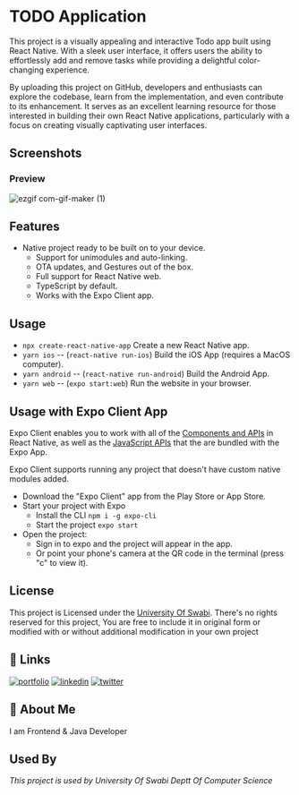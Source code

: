 # TODO Application
This project is a visually appealing and interactive Todo app built using React Native. With a sleek user interface, it offers users the ability to effortlessly add and remove tasks while providing a delightful color-changing experience.

By uploading this project on GitHub, developers and enthusiasts can explore the codebase, learn from the implementation, and even contribute to its enhancement. It serves as an excellent learning resource for those interested in building their own React Native applications, particularly with a focus on creating visually captivating user interfaces.

## Screenshots
### Preview
![ezgif com-gif-maker (1)](https://github.com/KashifKhaan/react-native_to_do_list/assets/88695658/a80e1cb9-6166-4a02-a95b-8974c090c5d3)

## Features
	
- Native project ready to be built on to your device.
	- Support for unimodules and auto-linking.
	- OTA updates, and Gestures out of the box.
	- Full support for React Native web.
	- TypeScript by default.
	- Works with the Expo Client app.
	
## Usage
	
- `npx create-react-native-app` Create a new React Native app.
- `yarn ios` -- (`react-native run-ios`) Build the iOS App (requires a MacOS computer).
- `yarn android` -- (`react-native run-android`) Build the Android App.
- `yarn web` -- (`expo start:web`) Run the website in your browser.
		
## Usage with Expo Client App
	
Expo Client enables you to work with all of the [Components and APIs](https://facebook.github.io/react-native/docs/getting-started.html) in React Native, as well as the [JavaScript APIs](https://docs.expo.io/versions/latest/sdk/index.html) that the are bundled with the Expo App.
	
Expo Client supports running any project that doesn't have custom native modules added.
	
- Download the "Expo Client" app from the Play Store or App Store.
- Start your project with Expo
  - Install the CLI `npm i -g expo-cli`
  - Start the project `expo start`
- Open the project:
  - Sign in to expo and the project will appear in the app.
  - Or point your phone's camera at the QR code in the terminal (press "c" to view it).
	
 ## License
This project is Licensed under the [University Of Swabi](UOS). There's no rights reserved for this project, You are free to include it in original form or modified with or without additional modification in your own project


## 🔗 Links
[![portfolio](https://img.shields.io/badge/my_portfolio-000?style=for-the-badge&logo=ko-fi&logoColor=white)](https://dribbble.com/Kashif420)
[![linkedin](https://img.shields.io/badge/linkedin-0A66C2?style=for-the-badge&logo=linkedin&logoColor=white)](https://www.linkedin.com/in/mr-kashif-442146214/)
[![twitter](https://img.shields.io/badge/twitter-1DA1F2?style=for-the-badge&logo=twitter&logoColor=white)](https://twitter.com/KaxhifKhan)


## 🚀 About Me
I am Frontend & Java Developer


## Used By

*This project is used by University Of Swabi Deptt Of Computer Science*


